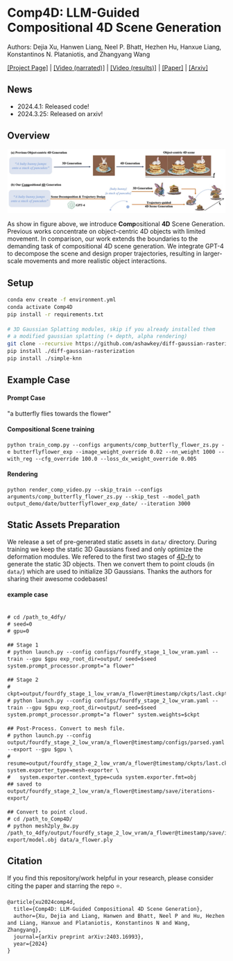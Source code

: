 # Comp4D: LLM-Guided Compositional 4D Scene Generation

Authors: Dejia Xu, Hanwen Liang, Neel P. Bhatt, Hezhen Hu, Hanxue Liang,
Konstantinos N. Plataniotis, and Zhangyang Wang

[[Project Page]](https://vita-group.github.io/Comp4D/) | [[Video (narrated)]](https://www.youtube.com/watch?v=9q8SV1Xf_Xw) | [[Video (results)]](https://www.youtube.com/watch?v=gXVoPTGb734) | [[Paper]](https://github.com/VITA-Group/Comp4D/blob/main/assets/Comp4D.pdf) | [[Arxiv]](https://arxiv.org/abs/2403.16993)

## News

- 2024.4.1:  Released code!
- 2024.3.25:  Released on arxiv!

## Overview

![overview](docs/static/media/task.29476c66b38120ba3c46.jpg)

As show in figure above, we introduce **Comp**ositional **4D** Scene Generation. Previous works concentrate on object-centric 4D objects with limited movement. In comparison, our work extends the boundaries to the demanding task of compositional 4D scene generation. We integrate GPT-4 to decompose the scene and design proper trajectories, resulting in larger-scale movements and more realistic object interactions.

<!-- ## Representative Results

<table class="center">
  <td><video src="https://github.com/VITA-Group/Comp4D/blob/main/assets/butterfly_flower1.mp4" width="170"></video>
  <td><video src="https://github.com/VITA-Group/Comp4D/blob/main/assets/butterfly_flower2.mp4" width="170"></video>
  <tr>
  <td><a href="https://github.com/AILab-CVC/VideoCrafter/assets/18735168/1a57edd9-3fd2-4ce9-8313-89aca95b6ec7"><video src=assets/butterfly_flower1.mp4 width="170"></td>
  <td><a href="https://github.com/AILab-CVC/VideoCrafter/assets/18735168/d671419d-ae49-4889-807e-b841aef60e8a"><video src=assets/butterfly_flower2.mp4 width="170"></td>
  <tr>
  <td style="text-align:center;" width="170">"a black swan swims on the pond"</td>
  <td style="text-align:center;" width="170">"a girl is riding a horse fast on grassland"</td>

</table > -->

## Setup
```bash
conda env create -f environment.yml
conda activate Comp4D
pip install -r requirements.txt

# 3D Gaussian Splatting modules, skip if you already installed them
# a modified gaussian splatting (+ depth, alpha rendering)
git clone --recursive https://github.com/ashawkey/diff-gaussian-rasterization
pip install ./diff-gaussian-rasterization
pip install ./simple-knn
```

## Example Case
#### Prompt Case
"a butterfly flies towards the flower"

#### Compositional Scene training
```
python train_comp.py --configs arguments/comp_butterfly_flower_zs.py -e butterflyflower_exp --image_weight_override 0.02 --nn_weight 1000 --with_reg --cfg_override 100.0 --loss_dx_weight_override 0.005
```

#### Rendering
```
python render_comp_video.py --skip_train --configs arguments/comp_butterfly_flower_zs.py --skip_test --model_path output_demo/date/butterflyflower_exp_date/ --iteration 3000
```


## Static Assets Preparation

We release a set of pre-generated static assets in `data/` directory. During training we keep the static 3D Gaussians fixed and only optimize the deformation modules. We refered to the first two stages of [4D-fy](https://github.com/sherwinbahmani/4dfy) to generate the static 3D objects. Then we convert them to point clouds (in `data/`) which are used to initialize 3D Gaussians. Thanks the authors for sharing their awesome codebases!

#### example case
```

# cd /path_to_4dfy/
# seed=0
# gpu=0

## Stage 1
# python launch.py --config configs/fourdfy_stage_1_low_vram.yaml --train --gpu $gpu exp_root_dir=output/ seed=$seed system.prompt_processor.prompt="a flower"

## Stage 2
# ckpt=output/fourdfy_stage_1_low_vram/a_flower@timestamp/ckpts/last.ckpt
# python launch.py --config configs/fourdfy_stage_2_low_vram.yaml --train --gpu $gpu exp_root_dir=output/ seed=$seed system.prompt_processor.prompt="a flower" system.weights=$ckpt

## Post-Process. Convert to mesh file.
# python launch.py --config output/fourdfy_stage_2_low_vram/a_flower@timestamp/configs/parsed.yaml --export --gpu $gpu \
#   resume=output/fourdfy_stage_2_low_vram/a_flower@timestamp/ckpts/last.ckpt system.exporter_type=mesh-exporter \
#   system.exporter.context_type=cuda system.exporter.fmt=obj
## saved to output/fourdfy_stage_2_low_vram/a_flower@timestamp/save/iterations-export/

## Convert to point cloud.
# cd /path_to_Comp4D/
# python mesh2ply_8w.py /path_to_4dfy/output/fourdfy_stage_2_low_vram/a_flower@timestamp/save/iterations-export/model.obj data/a_flower.ply

```

## Citation

If you find this repository/work helpful in your research, please consider citing the paper and starring the repo ⭐.
```
@article{xu2024comp4d,
  title={Comp4D: LLM-Guided Compositional 4D Scene Generation},
  author={Xu, Dejia and Liang, Hanwen and Bhatt, Neel P and Hu, Hezhen and Liang, Hanxue and Plataniotis, Konstantinos N and Wang, Zhangyang},
  journal={arXiv preprint arXiv:2403.16993},
  year={2024}
}
```
